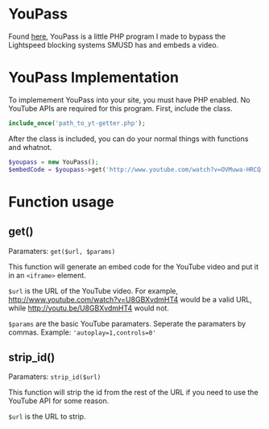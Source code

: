 YouPass
=======

Found [here](http://semscenter.com/getter/youpass), YouPass is a little PHP program I made to bypass the Lightspeed blocking systems SMUSD has and embeds a video.

YouPass Implementation
===

To implemement YouPass into your site, you must have PHP enabled. No YouTube APIs are required for this program.
First, include the class.

```php
include_once('path_to_yt-getter.php');
```

After the class is included, you can do your normal things with functions and whatnot.

```php
$youpass = new YouPass();
$embedCode = $youpass->get('http://www.youtube.com/watch?v=OVMuwa-HRCQ','autoplay=1');
```

Function usage
=====

get()
---

Paramaters: `get($url, $params)`

This function will generate an embed code for the YouTube video and put it in an `<iframe>` element.

`$url` is the URL of the YouTube video. For example, http://www.youtube.com/watch?v=U8GBXvdmHT4 would be a valid URL, while http://youtu.be/U8GBXvdmHT4 would not.

`$params` are the basic YouTube paramaters. Seperate the paramaters by commas. Example: `'autoplay=1,controls=0'`

strip_id()
---

Paramaters: `strip_id($url)`

This function will strip the id from the rest of the URL if you need to use the YouTube API for some reason.

`$url` is the URL to strip.
